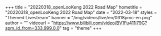 +++
    title = "20220318_openLooKeng 2022 Road Map"
    hometitle = "20220318_openLooKeng 2022 Road Map"
    date = "2022-03-18"
    styles = "Themed Livestream"
    banner = "/img/videos/live/en/0318pmc-en.png"
    author = ""
    videourl = "https://www.bilibili.com/video/BV1Fu411i79G?spm_id_from=333.999.0.0" 
    tag = "theme"
+++